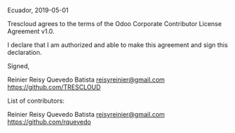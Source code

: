 Ecuador, 2019-05-01

Trescloud agrees to the terms of the Odoo Corporate Contributor License
Agreement v1.0.

I declare that I am authorized and able to make this agreement and sign this 
declaration.

Signed,

Reinier Reisy Quevedo Batista reisyreinier@gmail.com https://github.com/TRESCLOUD

List of contributors:

Reinier Reisy Quevedo Batista reisyreinier@gmail.com https://github.com/rquevedo
